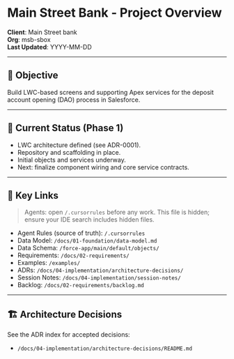 # Main Street Bank - Project Overview

**Client**: Main Street bank  
**Org**: msb-sbox  
**Last Updated**: YYYY-MM-DD

---

## 🎯 Objective
Build LWC-based screens and supporting Apex services for the deposit account opening (DAO) process in Salesforce.

---

## 📌 Current Status (Phase 1)
- LWC architecture defined (see ADR-0001).
- Repository and scaffolding in place.
- Initial objects and services underway.
- Next: finalize component wiring and core service contracts.

---

## 🔗 Key Links
> Agents: open `/.cursorrules` before any work. This file is hidden; ensure your IDE search includes hidden files.

- Agent Rules (source of truth): `/.cursorrules`
- Data Model: `/docs/01-foundation/data-model.md`
- Data Schema: `/force-app/main/default/objects/`
- Requirements: `/docs/02-requirements/`
- Examples: `/examples/`
- ADRs: `/docs/04-implementation/architecture-decisions/`
- Session Notes: `/docs/04-implementation/session-notes/`
- Backlog: `/docs/02-requirements/backlog.md`

---

## 🏗️ Architecture Decisions
See the ADR index for accepted decisions:
- `/docs/04-implementation/architecture-decisions/README.md`